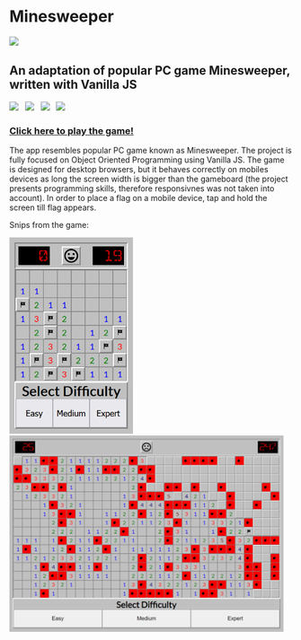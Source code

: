 # Minesweeper

<img width="10%" src="https://store-images.s-microsoft.com/image/apps.28842.13524891213395563.3155ab26-63ac-4a86-b838-a6c6e08b4611.d40aa5ad-007a-4f23-b04f-0d7380cdeda3?mode=scale&q=90&h=270&w=270&background=%230078D7"/>


## An adaptation of popular PC game Minesweeper, written with Vanilla JS
<img src="https://img.shields.io/badge/html5%20-%23e34f26.svg?&style=for-the-badge&logo=html5&logoColor=white" />&nbsp;&nbsp;
<img src="https://img.shields.io/badge/CSS3-1572B6?&style=for-the-badge&logo=css3&logoColor=white" />&nbsp;&nbsp;
<img src="https://img.shields.io/badge/JavaScript-F7DF1E?style=for-the-badge&logo=javascript&logoColor=black" />&nbsp;&nbsp;
<img src="https://img.shields.io/badge/OOP-F7DF1E?style=for-the-badge&logo=javascript&logoColor=black" />&nbsp;&nbsp;

### [Click here to play the game!](https://bartek-swiderski92.github.io/black-jack/)

The app resembles popular PC game known as Minesweeper. The project is fully focused on Object Oriented Programming using Vanilla JS. The game is designed for desktop browsers, but it behaves correctly on mobiles devices as long the screen width is bigger than the gameboard (the project presents programming skills, therefore responsivnes was not taken into account).
In order to place a flag on a mobile device, tap and hold the screen till flag appears.

Snips from the game:

<div>
<img height="350px" src="https://github.com/bartek-swiderski92/minesweeper/blob/master/snips/easy-win.png?raw=true"/>
<img height="350px" src="https://github.com/bartek-swiderski92/minesweeper/blob/master/snips/expert-defeat.png?raw=true"/>
</div>


